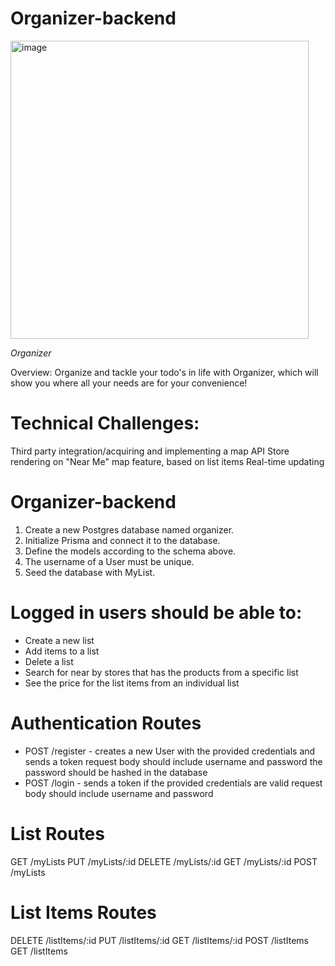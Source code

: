 # Organizer-backend

<img width="477" alt="image" src="https://github.com/user-attachments/assets/a8cf830e-476b-443f-ba7e-968bc81ce7a3">

*Organizer*

Overview:
Organize and tackle your todo's in life with Organizer, which will show you where all your needs are for your convenience!

# Technical Challenges:
Third party integration/acquiring and implementing a map API
Store rendering on "Near Me" map feature, based on list items
Real-time updating

# Organizer-backend
1. Create a new Postgres database named organizer.
2. Initialize Prisma and connect it to the database.
3. Define the models according to the schema above.
4. The username of a User must be unique.
5. Seed the database with MyList.
   
# Logged in users should be able to:
- Create a new list
- Add items to a list
- Delete a list
- Search for near by stores that has the products from a specific list
- See the price for the list items from an individual list
  
# Authentication Routes
- POST /register -  creates a new User with the provided credentials and sends a token
request body should include username and password
the password should be hashed in the database
- POST /login - sends a token if the provided credentials are valid
request body should include username and password

# List Routes
GET /myLists
PUT /myLists/:id
DELETE /myLists/:id
GET /myLists/:id
POST /myLists

# List Items Routes
DELETE /listItems/:id
PUT /listItems/:id
GET /listItems/:id
POST /listItems
GET /listItems
